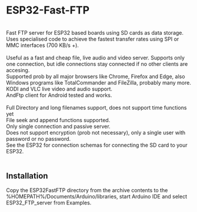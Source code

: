 # ESP32-Fast-FTP
<br>
Fast FTP server for ESP32 based boards using SD cards as data storage. <br>
Uses specialised code to achieve the fastest transfer rates using SPI or MMC interfaces (700 KB/s +). <br><br>
Useful as a fast and cheap file, live audio and video server. Supports only one connection, but idle connections stay connected if no other clients are accesing.<br>
Supported prob by all major browsers like Chrome, Firefox and Edge, also Windows programs like TotalCommander and FileZilla, probably many more.<br>
KODI and VLC live video and audio support.<br>
AndFtp client for Android tested and works.<br><br>
Full Directory and long filenames support, does not support time functions yet<br>
File seek and append functions supported.<br>
Only single connection and passive server.<br>
Does not support encryption (prob not necessary), only a single user with password or no password.<br>
See the ESP32 for connection schemas for connecting the SD card to your ESP32.<br><br>
<h2>Installation</h2>
Copy the ESP32FastFTP directory from the archive contents to the %HOMEPATH%/Documents/Arduino/libraries, start Arduino IDE and select ESP32_FTP_server from Examples.
